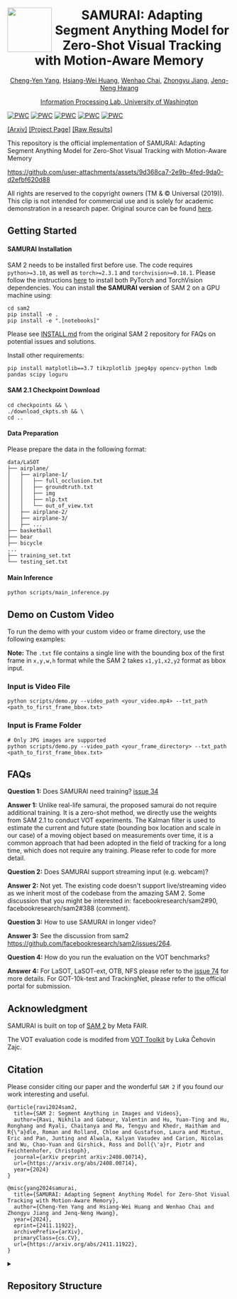 <div align="center">
<img align="left" width="100" height="100" src="https://github.com/user-attachments/assets/1834fc25-42ef-4237-9feb-53a01c137e83" alt="">

# SAMURAI: Adapting Segment Anything Model for Zero-Shot Visual Tracking with Motion-Aware Memory

[Cheng-Yen Yang](https://yangchris11.github.io), [Hsiang-Wei Huang](https://hsiangwei0903.github.io/), [Wenhao Chai](https://rese1f.github.io/), [Zhongyu Jiang](https://zhyjiang.github.io/#/), [Jenq-Neng Hwang](https://people.ece.uw.edu/hwang/)

[Information Processing Lab, University of Washington](https://ipl-uw.github.io/) 
</div>


[![PWC](https://img.shields.io/endpoint.svg?url=https://paperswithcode.com/badge/samurai-adapting-segment-anything-model-for-1/visual-object-tracking-on-lasot-ext)](https://paperswithcode.com/sota/visual-object-tracking-on-lasot-ext?p=samurai-adapting-segment-anything-model-for-1)
[![PWC](https://img.shields.io/endpoint.svg?url=https://paperswithcode.com/badge/samurai-adapting-segment-anything-model-for-1/visual-object-tracking-on-got-10k)](https://paperswithcode.com/sota/visual-object-tracking-on-got-10k?p=samurai-adapting-segment-anything-model-for-1)
[![PWC](https://img.shields.io/endpoint.svg?url=https://paperswithcode.com/badge/samurai-adapting-segment-anything-model-for-1/visual-object-tracking-on-needforspeed)](https://paperswithcode.com/sota/visual-object-tracking-on-needforspeed?p=samurai-adapting-segment-anything-model-for-1)
[![PWC](https://img.shields.io/endpoint.svg?url=https://paperswithcode.com/badge/samurai-adapting-segment-anything-model-for-1/visual-object-tracking-on-lasot)](https://paperswithcode.com/sota/visual-object-tracking-on-lasot?p=samurai-adapting-segment-anything-model-for-1)
[![PWC](https://img.shields.io/endpoint.svg?url=https://paperswithcode.com/badge/samurai-adapting-segment-anything-model-for-1/visual-object-tracking-on-otb-2015)](https://paperswithcode.com/sota/visual-object-tracking-on-otb-2015?p=samurai-adapting-segment-anything-model-for-1)

[[Arxiv]](https://arxiv.org/abs/2411.11922) [[Project Page]](https://yangchris11.github.io/samurai/) [[Raw Results]](https://drive.google.com/drive/folders/1ssiDmsC7mw5AiItYQG4poiR1JgRq305y?usp=sharing) 

This repository is the official implementation of SAMURAI: Adapting Segment Anything Model for Zero-Shot Visual Tracking with Motion-Aware Memory

https://github.com/user-attachments/assets/9d368ca7-2e9b-4fed-9da0-d2efbf620d88

All rights are reserved to the copyright owners (TM & © Universal (2019)). This clip is not intended for commercial use and is solely for academic demonstration in a research paper. Original source can be found [here](https://www.youtube.com/watch?v=cwUzUzpG8aM&t=4s).

## Getting Started

#### SAMURAI Installation 

SAM 2 needs to be installed first before use. The code requires `python>=3.10`, as well as `torch>=2.3.1` and `torchvision>=0.18.1`. Please follow the instructions [here](https://github.com/facebookresearch/sam2?tab=readme-ov-file) to install both PyTorch and TorchVision dependencies. You can install **the SAMURAI version** of SAM 2 on a GPU machine using:
```
cd sam2
pip install -e .
pip install -e ".[notebooks]"
```

Please see [INSTALL.md](https://github.com/facebookresearch/sam2/blob/main/INSTALL.md) from the original SAM 2 repository for FAQs on potential issues and solutions.

Install other requirements:

```
pip install matplotlib==3.7 tikzplotlib jpeg4py opencv-python lmdb pandas scipy loguru
```

#### SAM 2.1 Checkpoint Download

```
cd checkpoints && \
./download_ckpts.sh && \
cd ..
```

#### Data Preparation

Please prepare the data in the following format:
```
data/LaSOT
├── airplane/
│   ├── airplane-1/
│   │   ├── full_occlusion.txt
│   │   ├── groundtruth.txt
│   │   ├── img
│   │   ├── nlp.txt
│   │   └── out_of_view.txt
│   ├── airplane-2/
│   ├── airplane-3/
│   ├── ...
├── basketball
├── bear
├── bicycle
...
├── training_set.txt
└── testing_set.txt
```

#### Main Inference
```
python scripts/main_inference.py 
```

## Demo on Custom Video

To run the demo with your custom video or frame directory, use the following examples:

**Note:** The `.txt` file contains a single line with the bounding box of the first frame in `x,y,w,h` format while the SAM 2 takes `x1,y1,x2,y2` format as bbox input.

### Input is Video File

```
python scripts/demo.py --video_path <your_video.mp4> --txt_path <path_to_first_frame_bbox.txt>
```

### Input is Frame Folder
```
# Only JPG images are supported
python scripts/demo.py --video_path <your_frame_directory> --txt_path <path_to_first_frame_bbox.txt>
```

## FAQs
**Question 1:** Does SAMURAI need training? [issue 34](https://github.com/yangchris11/samurai/issues/34)

**Answer 1:** Unlike real-life samurai, the proposed samurai do not require additional training. It is a zero-shot method, we directly use the weights from SAM 2.1 to conduct VOT experiments. The Kalman filter is used to estimate the current and future state (bounding box location and scale in our case) of a moving object based on measurements over time, it is a common approach that had been adopted in the field of tracking for a long time, which does not require any training. Please refer to code for more detail.

**Question 2:** Does SAMURAI support streaming input (e.g. webcam)?

**Answer 2:** Not yet. The existing code doesn't support live/streaming video as we inherit most of the codebase from the amazing SAM 2. Some discussion that you might be interested in: facebookresearch/sam2#90, facebookresearch/sam2#388 (comment).

**Question 3:** How to use SAMURAI in longer video?

**Answer 3:** See the discussion from sam2 https://github.com/facebookresearch/sam2/issues/264.

**Question 4:** How do you run the evaluation on the VOT benchmarks?

**Answer 4:** For LaSOT, LaSOT-ext, OTB, NFS please refer to the [issue 74](https://github.com/yangchris11/samurai/issues/74) for more details. For GOT-10k-test and TrackingNet, please refer to the official portal for submission.

## Acknowledgment

SAMURAI is built on top of [SAM 2](https://github.com/facebookresearch/sam2?tab=readme-ov-file) by Meta FAIR.

The VOT evaluation code is modifed from [VOT Toolkit](https://github.com/votchallenge/toolkit) by Luka Čehovin Zajc.

## Citation

Please consider citing our paper and the wonderful `SAM 2` if you found our work interesting and useful.
```
@article{ravi2024sam2,
  title={SAM 2: Segment Anything in Images and Videos},
  author={Ravi, Nikhila and Gabeur, Valentin and Hu, Yuan-Ting and Hu, Ronghang and Ryali, Chaitanya and Ma, Tengyu and Khedr, Haitham and R{\"a}dle, Roman and Rolland, Chloe and Gustafson, Laura and Mintun, Eric and Pan, Junting and Alwala, Kalyan Vasudev and Carion, Nicolas and Wu, Chao-Yuan and Girshick, Ross and Doll{\'a}r, Piotr and Feichtenhofer, Christoph},
  journal={arXiv preprint arXiv:2408.00714},
  url={https://arxiv.org/abs/2408.00714},
  year={2024}
}

@misc{yang2024samurai,
  title={SAMURAI: Adapting Segment Anything Model for Zero-Shot Visual Tracking with Motion-Aware Memory}, 
  author={Cheng-Yen Yang and Hsiang-Wei Huang and Wenhao Chai and Zhongyu Jiang and Jenq-Neng Hwang},
  year={2024},
  eprint={2411.11922},
  archivePrefix={arXiv},
  primaryClass={cs.CV},
  url={https://arxiv.org/abs/2411.11922}, 
}
```

<details>
   <summary>
      <h2>Repository Structure</h2>
   </summary>

   The Repository structure of the project is as follows:
<!-- START_STRUCTURE -->
```
├── LICENSE
├── README.md
├── assets
│   └── samurai_demo.mp4
├── data
├── lib
│   ├── test
│   │   ├── __init__.py
│   │   ├── analysis
│   │   │   ├── __init__.py
│   │   │   ├── extract_results.py
│   │   │   └── plot_results.py
│   │   ├── evaluation
│   │   │   ├── __init__.py
│   │   │   ├── data.py
│   │   │   ├── datasets.py
│   │   │   ├── environment.py
│   │   │   ├── got10kdataset.py
│   │   │   ├── itbdataset.py
│   │   │   ├── lasot_lmdbdataset.py
│   │   │   ├── lasotdataset.py
│   │   │   ├── lasotextensionsubsetdataset.py
│   │   │   ├── local.py
│   │   │   ├── nfsdataset.py
│   │   │   ├── otbdataset.py
│   │   │   ├── running.py
│   │   │   ├── tc128cedataset.py
│   │   │   ├── tc128dataset.py
│   │   │   ├── tnl2kdataset.py
│   │   │   ├── tracker.py
│   │   │   ├── trackingnetdataset.py
│   │   │   ├── uavdataset.py
│   │   │   └── votdataset.py
│   │   ├── parameter
│   │   │   ├── __init__.py
│   │   │   ├── artrack.py
│   │   │   └── artrack_seq.py
│   │   ├── tracker
│   │   │   ├── __init__.py
│   │   │   ├── artrack.py
│   │   │   ├── artrack_seq.py
│   │   │   ├── basetracker.py
│   │   │   ├── data_utils.py
│   │   │   └── vis_utils.py
│   │   └── utils
│   │       ├── __init__.py
│   │       ├── _init_paths.py
│   │       ├── hann.py
│   │       ├── load_text.py
│   │       ├── params.py
│   │       ├── transform_got10k.py
│   │       └── transform_trackingnet.py
│   ├── train
│   │   ├── __init__.py
│   │   ├── _init_paths.py
│   │   ├── actors
│   │   │   ├── __init__.py
│   │   │   ├── artrack.py
│   │   │   ├── artrack_seq.py
│   │   │   └── base_actor.py
│   │   ├── admin
│   │   │   ├── __init__.py
│   │   │   ├── environment.py
│   │   │   ├── local.py
│   │   │   ├── multigpu.py
│   │   │   ├── settings.py
│   │   │   ├── stats.py
│   │   │   └── tensorboard.py
│   │   ├── base_functions.py
│   │   ├── data
│   │   │   ├── __init__.py
│   │   │   ├── bounding_box_utils.py
│   │   │   ├── image_loader.py
│   │   │   ├── loader.py
│   │   │   ├── processing.py
│   │   │   ├── processing_utils.py
│   │   │   ├── sampler.py
│   │   │   ├── sequence_sampler.py
│   │   │   ├── transforms.py
│   │   │   └── wandb_logger.py
│   │   ├── data_specs
│   │   │   ├── README.md
│   │   │   ├── got10k_train_full_split.txt
│   │   │   ├── got10k_train_split.txt
│   │   │   ├── got10k_val_split.txt
│   │   │   ├── got10k_vot_exclude.txt
│   │   │   ├── got10k_vot_train_split.txt
│   │   │   ├── got10k_vot_val_split.txt
│   │   │   ├── lasot_train_split.txt
│   │   │   └── trackingnet_classmap.txt
│   │   ├── dataset
│   │   │   ├── COCO_tool.py
│   │   │   ├── __init__.py
│   │   │   ├── base_image_dataset.py
│   │   │   ├── base_video_dataset.py
│   │   │   ├── coco.py
│   │   │   ├── coco_seq.py
│   │   │   ├── coco_seq_lmdb.py
│   │   │   ├── got10k.py
│   │   │   ├── got10k_lmdb.py
│   │   │   ├── imagenetvid.py
│   │   │   ├── imagenetvid_lmdb.py
│   │   │   ├── lasot.py
│   │   │   ├── lasot_lmdb.py
│   │   │   ├── tracking_net.py
│   │   │   └── tracking_net_lmdb.py
│   │   ├── run_training.py
│   │   ├── train_script.py
│   │   ├── train_script_distill.py
│   │   └── trainers
│   │       ├── __init__.py
│   │       ├── base_trainer.py
│   │       ├── ltr_seq_trainer.py
│   │       └── ltr_trainer.py
│   └── utils
│       ├── __init__.py
│       ├── box_ops.py
│       ├── ce_utils.py
│       ├── focal_loss.py
│       ├── heapmap_utils.py
│       ├── lmdb_utils.py
│       ├── merge.py
│       ├── misc.py
│       ├── tensor.py
│       └── variable_hook.py
├── sam2
│   ├── CODE_OF_CONDUCT.md
│   ├── CONTRIBUTING.md
│   ├── INSTALL.md
│   ├── LICENSE
│   ├── LICENSE_cctorch
│   ├── MANIFEST.in
│   ├── README.md
│   ├── assets
│   │   ├── model_diagram.png
│   │   └── sa_v_dataset.jpg
│   ├── backend.Dockerfile
│   ├── checkpoints
│   │   └── download_ckpts.sh
│   ├── demo
│   │   ├── README.md
│   │   ├── backend
│   │   │   └── server
│   │   │       ├── app.py
│   │   │       ├── app_conf.py
│   │   │       ├── data
│   │   │       │   ├── data_types.py
│   │   │       │   ├── loader.py
│   │   │       │   ├── resolver.py
│   │   │       │   ├── schema.py
│   │   │       │   ├── store.py
│   │   │       │   └── transcoder.py
│   │   │       └── inference
│   │   │           ├── data_types.py
│   │   │           ├── multipart.py
│   │   │           └── predictor.py
│   │   ├── data
│   │   │   └── gallery
│   │   │       ├── 01_dog.mp4
│   │   │       ├── 02_cups.mp4
│   │   │       ├── 03_blocks.mp4
│   │   │       ├── 04_coffee.mp4
│   │   │       └── 05_default_juggle.mp4
│   │   └── frontend
│   │       ├── frontend.Dockerfile
│   │       ├── index.html
│   │       ├── package.json
│   │       ├── postcss.config.js
│   │       ├── public
│   │       │   └── fonts
│   │       │       └── Inter-VariableFont_opsz,wght.ttf
│   │       ├── schema.graphql
│   │       ├── schemas
│   │       │   ├── inference-api-schema.graphql
│   │       │   ├── merge-schemas.ts
│   │       │   └── video-api-schema.graphql
│   │       ├── src
│   │       │   ├── App.tsx
│   │       │   ├── assets
│   │       │   │   ├── icons
│   │       │   │   │   ├── angery.png
│   │       │   │   │   ├── heart.png
│   │       │   │   │   └── whistle.png
│   │       │   │   ├── scss
│   │       │   │   │   └── App.scss
│   │       │   │   └── videos
│   │       │   │       ├── sam2_720px_dark.mp4
│   │       │   │       └── sam2_video_poster.png
│   │       │   ├── common
│   │       │   │   ├── codecs
│   │       │   │   │   ├── VideoDecoder.ts
│   │       │   │   │   ├── VideoEncoder.ts
│   │       │   │   │   └── WebCodecUtils.ts
│   │       │   │   ├── components
│   │       │   │   │   ├── MobileFirstClickBanner.tsx
│   │       │   │   │   ├── Tooltip.tsx
│   │       │   │   │   ├── annotations
│   │       │   │   │   │   ├── AddObjectButton.tsx
│   │       │   │   │   │   ├── ClearAllPointsInVideoButton.tsx
│   │       │   │   │   │   ├── CloseSessionButton.tsx
│   │       │   │   │   │   ├── FirstClickView.tsx
│   │       │   │   │   │   ├── LimitNotice.tsx
│   │       │   │   │   │   ├── MobileObjectsList.tsx
│   │       │   │   │   │   ├── MobileObjectsToolbar.tsx
│   │       │   │   │   │   ├── MobileObjectsToolbarHeader.tsx
│   │       │   │   │   │   ├── ObjectActions.tsx
│   │       │   │   │   │   ├── ObjectPlaceholder.tsx
│   │       │   │   │   │   ├── ObjectThumbnail.tsx
│   │       │   │   │   │   ├── ObjectUtils.ts
│   │       │   │   │   │   ├── ObjectsToolbar.tsx
│   │       │   │   │   │   ├── ObjectsToolbarBottomActions.tsx
│   │       │   │   │   │   ├── ObjectsToolbarHeader.tsx
│   │       │   │   │   │   ├── PointsToggle.tsx
│   │       │   │   │   │   ├── PrimaryCTAButton.tsx
│   │       │   │   │   │   ├── ToolbarObject.tsx
│   │       │   │   │   │   ├── ToolbarObjectContainer.tsx
│   │       │   │   │   │   ├── TrackletSwimlane.tsx
│   │       │   │   │   │   ├── TrackletsAnnotation.tsx
│   │       │   │   │   │   └── useTracklets.ts
│   │       │   │   │   ├── button
│   │       │   │   │   │   ├── GradientBorder.tsx
│   │       │   │   │   │   ├── PlaybackButton.tsx
│   │       │   │   │   │   ├── PrimaryCTAButton.tsx
│   │       │   │   │   │   ├── ResponsiveButton.tsx
│   │       │   │   │   │   └── TrackAndPlayButton.tsx
│   │       │   │   │   ├── code
│   │       │   │   │   │   └── InitializeLocalMonaco.ts
│   │       │   │   │   ├── effects
│   │       │   │   │   │   ├── BackgroundEffects.tsx
│   │       │   │   │   │   ├── EffectVariantBadge.tsx
│   │       │   │   │   │   ├── EffectsCarousel.tsx
│   │       │   │   │   │   ├── EffectsCarouselShadow.tsx
│   │       │   │   │   │   ├── EffectsToolbar.tsx
│   │       │   │   │   │   ├── EffectsToolbarBottomActions.tsx
│   │       │   │   │   │   ├── EffectsToolbarHeader.tsx
│   │       │   │   │   │   ├── EffectsUtils.ts
│   │       │   │   │   │   ├── HighlightEffects.tsx
│   │       │   │   │   │   ├── MobileEffectsToolbar.tsx
│   │       │   │   │   │   └── MoreFunEffects.tsx
│   │       │   │   │   ├── gallery
│   │       │   │   │   │   ├── ChangeVideoModal.tsx
│   │       │   │   │   │   ├── DefaultVideoGalleryModalTrigger.tsx
│   │       │   │   │   │   ├── DemoVideoGallery.tsx
│   │       │   │   │   │   ├── DemoVideoGalleryModal.tsx
│   │       │   │   │   │   ├── VideoGalleryUploadPhoto.tsx
│   │       │   │   │   │   ├── VideoPhoto.tsx
│   │       │   │   │   │   ├── __generated__
│   │       │   │   │   │   │   ├── DemoVideoGalleryModalQuery.graphql.ts
│   │       │   │   │   │   │   ├── DemoVideoGalleryQuery.graphql.ts
│   │       │   │   │   │   │   └── useUploadVideoMutation.graphql.ts
│   │       │   │   │   │   └── useUploadVideo.ts
│   │       │   │   │   ├── icons
│   │       │   │   │   │   └── GitHubIcon.tsx
│   │       │   │   │   ├── options
│   │       │   │   │   │   ├── DownloadOption.tsx
│   │       │   │   │   │   ├── GalleryOption.tsx
│   │       │   │   │   │   ├── MoreOptionsToolbar.tsx
│   │       │   │   │   │   ├── MoreOptionsToolbarBottomActions.tsx
│   │       │   │   │   │   ├── OptionButton.tsx
│   │       │   │   │   │   ├── ShareSection.tsx
│   │       │   │   │   │   ├── ShareUtils.ts
│   │       │   │   │   │   ├── TryAnotherVideoSection.tsx
│   │       │   │   │   │   ├── UploadOption.tsx
│   │       │   │   │   │   ├── __generated__
│   │       │   │   │   │   │   └── GetLinkOptionShareVideoMutation.graphql.ts
│   │       │   │   │   │   └── useDownloadVideo.ts
│   │       │   │   │   ├── session
│   │       │   │   │   │   ├── RestartSessionButton.tsx
│   │       │   │   │   │   ├── __generated__
│   │       │   │   │   │   │   └── useCloseSessionBeforeUnloadMutation.graphql.ts
│   │       │   │   │   │   ├── useCloseSessionBeforeUnload.ts
│   │       │   │   │   │   └── useRestartSession.ts
│   │       │   │   │   ├── snackbar
│   │       │   │   │   │   ├── DemoMessagesSnackbarUtils.ts
│   │       │   │   │   │   ├── MessagesSnackbar.tsx
│   │       │   │   │   │   ├── snackbarAtoms.ts
│   │       │   │   │   │   ├── useDemoMessagesSnackbar.ts
│   │       │   │   │   │   ├── useExpireMessage.ts
│   │       │   │   │   │   └── useMessagesSnackbar.ts
│   │       │   │   │   ├── toolbar
│   │       │   │   │   │   ├── DesktopToolbar.tsx
│   │       │   │   │   │   ├── MobileToolbar.tsx
│   │       │   │   │   │   ├── Toolbar.tsx
│   │       │   │   │   │   ├── ToolbarActionIcon.tsx
│   │       │   │   │   │   ├── ToolbarBottomActionsWrapper.tsx
│   │       │   │   │   │   ├── ToolbarConfig.tsx
│   │       │   │   │   │   ├── ToolbarHeaderWrapper.tsx
│   │       │   │   │   │   ├── ToolbarProgressChip.tsx
│   │       │   │   │   │   ├── ToolbarSection.tsx
│   │       │   │   │   │   ├── useListenToStreamingState.ts
│   │       │   │   │   │   └── useToolbarTabs.ts
│   │       │   │   │   ├── useFunctionThrottle.tsx
│   │       │   │   │   └── video
│   │       │   │   │       ├── ChangeVideoModal.tsx
│   │       │   │   │       ├── EventEmitter.ts
│   │       │   │   │       ├── Video.tsx
│   │       │   │   │       ├── VideoFilmstripWithPlayback.tsx
│   │       │   │   │       ├── VideoLoadingOverlay.tsx
│   │       │   │   │       ├── VideoWorker.ts
│   │       │   │   │       ├── VideoWorkerBridge.ts
│   │       │   │   │       ├── VideoWorkerContext.ts
│   │       │   │   │       ├── VideoWorkerTypes.ts
│   │       │   │   │       ├── editor
│   │       │   │   │       │   ├── DemoVideoEditor.tsx
│   │       │   │   │       │   ├── ImageUtils.ts
│   │       │   │   │       │   ├── VideoEditor.tsx
│   │       │   │   │       │   ├── VideoEditorUtils.ts
│   │       │   │   │       │   ├── atoms.ts
│   │       │   │   │       │   ├── useResetEditor.ts
│   │       │   │   │       │   ├── useVideo.ts
│   │       │   │   │       │   └── useVideoEffect.ts
│   │       │   │   │       ├── effects
│   │       │   │   │       │   ├── ArrowGLEffect.ts
│   │       │   │   │       │   ├── BackgroundBlurEffect.ts
│   │       │   │   │       │   ├── BackgroundTextEffect.ts
│   │       │   │   │       │   ├── BaseGLEffect.ts
│   │       │   │   │       │   ├── BurstGLEffect.ts
│   │       │   │   │       │   ├── CutoutGLEffect.ts
│   │       │   │   │       │   ├── DesaturateEffect.ts
│   │       │   │   │       │   ├── Effect.ts
│   │       │   │   │       │   ├── EffectUtils.ts
│   │       │   │   │       │   ├── Effects.ts
│   │       │   │   │       │   ├── EraseBackgroundEffect.ts
│   │       │   │   │       │   ├── EraseForegroundEffect.ts
│   │       │   │   │       │   ├── EraseForegroundGLEffect.ts
│   │       │   │   │       │   ├── GradientEffect.ts
│   │       │   │   │       │   ├── NoisyMaskEffect.ts
│   │       │   │   │       │   ├── OriginalEffect.ts
│   │       │   │   │       │   ├── OverlayEffect.ts
│   │       │   │   │       │   ├── PixelateEffect.ts
│   │       │   │   │       │   ├── PixelateMaskGLEffect.ts
│   │       │   │   │       │   ├── ReplaceGLEffect.ts
│   │       │   │   │       │   ├── ScopeGLEffect.ts
│   │       │   │   │       │   ├── SobelEffect.ts
│   │       │   │   │       │   ├── VibrantMaskEffect.ts
│   │       │   │   │       │   └── shaders
│   │       │   │   │       │       ├── Arrow.frag
│   │       │   │   │       │       ├── BackgroundBlur.frag
│   │       │   │   │       │       ├── Burst.frag
│   │       │   │   │       │       ├── Cutout.frag
│   │       │   │   │       │       ├── DefaultVert.vert
│   │       │   │   │       │       ├── EraseForeground.frag
│   │       │   │   │       │       ├── Gradient.frag
│   │       │   │   │       │       ├── NoisyMask.frag
│   │       │   │   │       │       ├── Overlay.frag
│   │       │   │   │       │       ├── Overlay.vert
│   │       │   │   │       │       ├── Pixelate.frag
│   │       │   │   │       │       ├── PixelateMask.frag
│   │       │   │   │       │       ├── Replace.frag
│   │       │   │   │       │       ├── Scope.frag
│   │       │   │   │       │       ├── Sobel.frag
│   │       │   │   │       │       └── VibrantMask.frag
│   │       │   │   │       ├── filmstrip
│   │       │   │   │       │   ├── FilmstripUtil.tsx
│   │       │   │   │       │   ├── SelectedFrameHelper.ts
│   │       │   │   │       │   ├── VideoFilmstrip.tsx
│   │       │   │   │       │   ├── atoms.ts
│   │       │   │   │       │   ├── useDisableScrolling.ts
│   │       │   │   │       │   └── useSelectedFrameHelper.ts
│   │       │   │   │       ├── layers
│   │       │   │   │       │   ├── InteractionLayer.tsx
│   │       │   │   │       │   └── PointsLayer.tsx
│   │       │   │   │       ├── useInputVideo.ts
│   │       │   │   │       └── useVideoWorker.ts
│   │       │   │   ├── error
│   │       │   │   │   ├── ErrorFallback.tsx
│   │       │   │   │   ├── ErrorReport.tsx
│   │       │   │   │   ├── ErrorSerializationUtils.ts
│   │       │   │   │   ├── ErrorUtils.ts
│   │       │   │   │   ├── errorReportAtom.ts
│   │       │   │   │   └── useReportError.tsx
│   │       │   │   ├── loading
│   │       │   │   │   ├── LoadingMessage.tsx
│   │       │   │   │   ├── LoadingStateScreen.tsx
│   │       │   │   │   ├── StaticVideoPlayer.tsx
│   │       │   │   │   └── UploadLoadingScreen.tsx
│   │       │   │   ├── logger
│   │       │   │   │   ├── DemoLogger.ts
│   │       │   │   │   ├── LogEnvironment.ts
│   │       │   │   │   └── Logger.ts
│   │       │   │   ├── screen
│   │       │   │   │   └── useScreenSize.tsx
│   │       │   │   ├── tracker
│   │       │   │   │   ├── SAM2Model.ts
│   │       │   │   │   ├── Tracker.ts
│   │       │   │   │   ├── TrackerTypes.ts
│   │       │   │   │   ├── Trackers.ts
│   │       │   │   │   └── __generated__
│   │       │   │   │       ├── SAM2ModelAddNewPointsMutation.graphql.ts
│   │       │   │   │       ├── SAM2ModelCancelPropagateInVideoMutation.graphql.ts
│   │       │   │   │       ├── SAM2ModelClearPointsInFrameMutation.graphql.ts
│   │       │   │   │       ├── SAM2ModelClearPointsInVideoMutation.graphql.ts
│   │       │   │   │       ├── SAM2ModelCloseSessionMutation.graphql.ts
│   │       │   │   │       ├── SAM2ModelRemoveObjectMutation.graphql.ts
│   │       │   │   │       └── SAM2ModelStartSessionMutation.graphql.ts
│   │       │   │   └── utils
│   │       │   │       ├── FileUtils.ts
│   │       │   │       ├── ImageUtils.ts
│   │       │   │       ├── MaskUtils.ts
│   │       │   │       ├── MultipartStream.ts
│   │       │   │       ├── ShaderUtils.ts
│   │       │   │       ├── emptyFunction.ts
│   │       │   │       └── uuid.ts
│   │       │   ├── debug
│   │       │   │   └── stats
│   │       │   │       ├── Stats.ts
│   │       │   │       └── StatsView.tsx
│   │       │   ├── demo
│   │       │   │   ├── DemoConfig.tsx
│   │       │   │   ├── DemoErrorFallback.tsx
│   │       │   │   ├── DemoSuspenseFallback.tsx
│   │       │   │   ├── SAM2DemoApp.tsx
│   │       │   │   └── atoms.ts
│   │       │   ├── graphql
│   │       │   │   ├── RelayEnvironment.ts
│   │       │   │   ├── RelayEnvironmentProvider.tsx
│   │       │   │   ├── errors
│   │       │   │   │   ├── CreateFilmstripError.ts
│   │       │   │   │   ├── DrawFrameError.ts
│   │       │   │   │   └── WebGLContextError.ts
│   │       │   │   └── fetchGraphQL.ts
│   │       │   ├── jscocotools
│   │       │   │   └── mask.ts
│   │       │   ├── layouts
│   │       │   │   ├── DemoPageLayout.tsx
│   │       │   │   └── RootLayout.tsx
│   │       │   ├── main.tsx
│   │       │   ├── routes
│   │       │   │   ├── DemoPage.tsx
│   │       │   │   ├── DemoPageWrapper.tsx
│   │       │   │   ├── PageNotFoundPage.tsx
│   │       │   │   └── __generated__
│   │       │   │       └── DemoPageQuery.graphql.ts
│   │       │   ├── settings
│   │       │   │   ├── ApprovableInput.tsx
│   │       │   │   ├── SAM2Settings.tsx
│   │       │   │   ├── SettingsContextProvider.tsx
│   │       │   │   ├── SettingsModal.tsx
│   │       │   │   ├── SettingsReducer.ts
│   │       │   │   └── useSettingsContext.tsx
│   │       │   ├── theme
│   │       │   │   ├── colors.ts
│   │       │   │   ├── gradientStyle.ts
│   │       │   │   └── tokens.stylex.ts
│   │       │   ├── types
│   │       │   │   └── mp4box
│   │       │   │       └── index.d.ts
│   │       │   └── vite-env.d.ts
│   │       ├── tailwind.config.js
│   │       ├── tsconfig.json
│   │       ├── tsconfig.node.json
│   │       ├── vite.config.ts
│   │       └── yarn.lock
│   ├── docker-compose.yaml
│   ├── pyproject.toml
│   ├── sam2
│   │   ├── __init__.py
│   │   ├── automatic_mask_generator.py
│   │   ├── build_sam.py
│   │   ├── configs
│   │   │   ├── sam2
│   │   │   │   ├── sam2_hiera_b+.yaml
│   │   │   │   ├── sam2_hiera_l.yaml
│   │   │   │   ├── sam2_hiera_s.yaml
│   │   │   │   └── sam2_hiera_t.yaml
│   │   │   ├── sam2.1
│   │   │   │   ├── sam2.1_hiera_b+.yaml
│   │   │   │   ├── sam2.1_hiera_l.yaml
│   │   │   │   ├── sam2.1_hiera_s.yaml
│   │   │   │   └── sam2.1_hiera_t.yaml
│   │   │   ├── sam2.1_training
│   │   │   │   └── sam2.1_hiera_b+_MOSE_finetune.yaml
│   │   │   └── samurai
│   │   │       ├── sam2.1_hiera_b+.yaml
│   │   │       ├── sam2.1_hiera_l.yaml
│   │   │       ├── sam2.1_hiera_s.yaml
│   │   │       └── sam2.1_hiera_t.yaml
│   │   ├── csrc
│   │   │   └── connected_components.cu
│   │   ├── modeling
│   │   │   ├── __init__.py
│   │   │   ├── backbones
│   │   │   │   ├── __init__.py
│   │   │   │   ├── hieradet.py
│   │   │   │   ├── image_encoder.py
│   │   │   │   └── utils.py
│   │   │   ├── memory_attention.py
│   │   │   ├── memory_encoder.py
│   │   │   ├── position_encoding.py
│   │   │   ├── sam
│   │   │   │   ├── __init__.py
│   │   │   │   ├── mask_decoder.py
│   │   │   │   ├── prompt_encoder.py
│   │   │   │   └── transformer.py
│   │   │   ├── sam2_base.py
│   │   │   └── sam2_utils.py
│   │   ├── sam2_hiera_b+.yaml
│   │   ├── sam2_hiera_l.yaml
│   │   ├── sam2_hiera_s.yaml
│   │   ├── sam2_hiera_t.yaml
│   │   ├── sam2_image_predictor.py
│   │   ├── sam2_video_predictor.py
│   │   └── utils
│   │       ├── __init__.py
│   │       ├── amg.py
│   │       ├── kalman_filter.py
│   │       ├── misc.py
│   │       └── transforms.py
│   ├── sav_dataset
│   │   ├── LICENSE
│   │   ├── LICENSE_DAVIS
│   │   ├── LICENSE_VOS_BENCHMARK
│   │   ├── README.md
│   │   ├── example
│   │   │   ├── sav_000001.mp4
│   │   │   ├── sav_000001_auto.json
│   │   │   └── sav_000001_manual.json
│   │   ├── requirements.txt
│   │   ├── sav_evaluator.py
│   │   ├── sav_visualization_example.ipynb
│   │   └── utils
│   │       ├── sav_benchmark.py
│   │       └── sav_utils.py
│   ├── setup.py
│   ├── tools
│   │   ├── README.md
│   │   └── vos_inference.py
│   └── training
│       ├── README.md
│       ├── __init__.py
│       ├── assets
│       │   ├── MOSE_sample_train_list.txt
│       │   └── MOSE_sample_val_list.txt
│       ├── dataset
│       │   ├── __init__.py
│       │   ├── sam2_datasets.py
│       │   ├── transforms.py
│       │   ├── utils.py
│       │   ├── vos_dataset.py
│       │   ├── vos_raw_dataset.py
│       │   ├── vos_sampler.py
│       │   └── vos_segment_loader.py
│       ├── loss_fns.py
│       ├── model
│       │   ├── __init__.py
│       │   └── sam2.py
│       ├── optimizer.py
│       ├── scripts
│       │   └── sav_frame_extraction_submitit.py
│       ├── train.py
│       ├── trainer.py
│       └── utils
│           ├── __init__.py
│           ├── checkpoint_utils.py
│           ├── data_utils.py
│           ├── distributed.py
│           ├── logger.py
│           └── train_utils.py
└── scripts
    ├── demo.py
    └── main_inference.py
```
<!-- END_STRUCTURE -->
</details>
